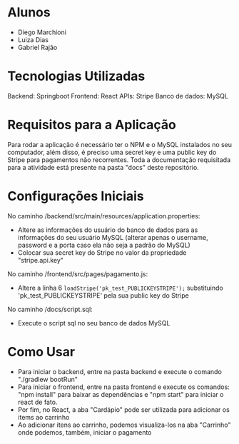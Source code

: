# Alunos

- Diego Marchioni
- Luiza Dias
- Gabriel Rajão

# Tecnologias Utilizadas

Backend: Springboot
Frontend: React
APIs: Stripe
Banco de dados: MySQL

# Requisitos para a Aplicação

Para rodar a aplicação é necessário ter o NPM e o MySQL instalados no seu computador, além disso, é preciso uma secret key e uma public key do Stripe para pagamentos não recorrentes.
Toda a documentação requisitada para a atividade está presente na pasta "docs" deste repositório.

# Configurações Iniciais

No caminho /backend/src/main/resources/application.properties:
 - Altere as informações do usuário do banco de dados para as informações do seu usuário MySQL (alterar apenas o username, password e a porta caso ela não seja a padrão do MySQL)
 - Colocar sua secret key do Stripe no valor da propriedade "stripe.api.key"

No caminho /frontend/src/pages/pagamento.js:
  - Altere a linha 6 `loadStripe('pk_test_PUBLICKEYSTRIPE');` substituindo 'pk_test_PUBLICKEYSTRIPE' pela sua public key do Stripe

No caminho /docs/script.sql: 
  - Execute o script sql no seu banco de dados MySQL

# Como Usar

- Para iniciar o backend, entre na pasta backend e execute o comando "./gradlew bootRun"
- Para iniciar o frontend, entre na pasta frontend e execute os comandos: "npm install" para baixar as dependências e "npm start" para iniciar o react de fato.
- Por fim, no React, a aba "Cardápio" pode ser utilizada para adicionar os items ao carrinho
- Ao adicionar itens ao carrinho, podemos visualiza-los na aba "Carrinho" onde podemos, também, iniciar o pagamento

